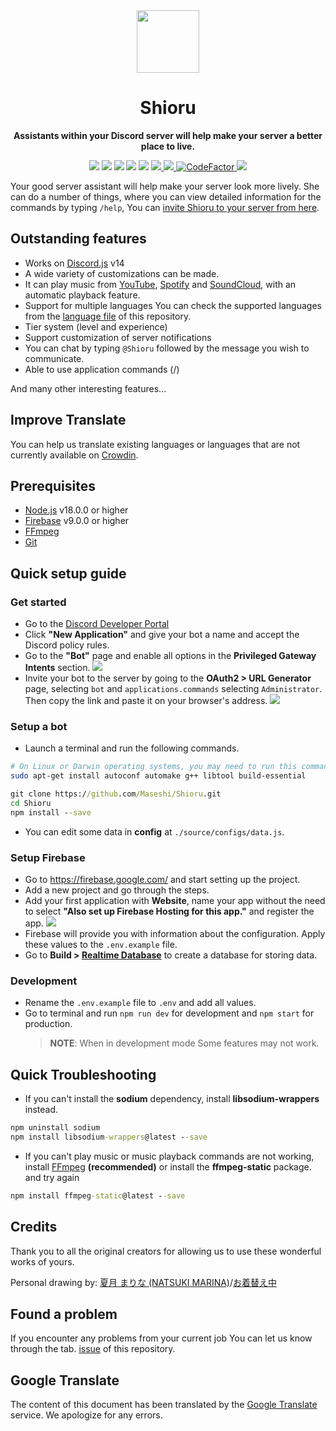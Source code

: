 <div align="center">
  <img src="https://raw.githubusercontent.com/Maseshi/Shioru/main/assets/icons/favicon-circle.png" width="100" />
  <strong>
    <h1>Shioru</h2>
    <p>Assistants within your Discord server will help make your server a better place to live.</p>
  </strong>
  <img src="https://img.shields.io/badge/discord.js-v14-7354F6?logo=discord&logoColor=white" />
  <img src="https://img.shields.io/github/stars/Maseshi/Shioru.svg?logo=github" />
  <img src="https://img.shields.io/github/v/release/Maseshi/Shioru" />
  <img src="https://img.shields.io/github/license/Maseshi/Shioru.svg?logo=github" />
  <img src="https://img.shields.io/github/last-commit/Maseshi/Shioru" />
  <a title="Status" target="_blank" href="https://shioru.statuspage.io/">
    <img src="https://img.shields.io/badge/dynamic/json?logo=google-cloud&logoColor=white&label=status&query=status.indicator&url=https%3A%2F%2Fq60yrzp0cbgg.statuspage.io%2Fapi%2Fv2%2Fstatus.json" />
  </a>
  <a title="Crowdin" target="_blank" href="https://crowdin.com/project/shioru">
    <img src="https://badges.crowdin.net/shioru/localized.svg" />
  </a>
  <a title="CodeFactor" target="_blank" href="https://www.codefactor.io/repository/github/maseshi/shioru">
    <img src="https://www.codefactor.io/repository/github/maseshi/shioru/badge" alt="CodeFactor" />
  </a>
  <a title="Top.gg" target="_blank" href="https://top.gg/bot/704706906505347183">
    <img src="https://top.gg/api/widget/upvotes/704706906505347183.svg" />
  </a>
</div>

Your good server assistant will help make your server look more lively. She can do a number of things, where you can view detailed information for the commands by typing `/help`, You can [invite Shioru to your server from here](https://discord.com/api/oauth2/authorize?client_id=704706906505347183&permissions=8&scope=applications.commands%20bot&redirect_uri=https%3A%2F%2Fshiorus.web.app%2Fthanks-you).

<div align="center">
  <a href="https://github.com/Maseshi/Shioru/tree/main/documents">
    </img src="https://img.shields.io/badge/Switch_Languages-1967D2?logo=google-translate&logoColor=white&style=for-the-badge" />
  </a>
</div>

## Outstanding features

- Works on [Discord.js](https://discord.js.org/) v14
- A wide variety of customizations can be made.
- It can play music from [YouTube](https://www.youtube.com/), [Spotify](https://www.spotify.com/) and [SoundCloud](https://soundcloud.com/), with an automatic playback feature.
- Support for multiple languages You can check the supported languages from the [language file](https://github.com/Maseshi/Shioru/blob/main/source/configs/languages.json) of this repository.
- Tier system (level and experience)
- Support customization of server notifications
- You can chat by typing `@Shioru` followed by the message you wish to communicate.
- Able to use application commands (/)

And many other interesting features...

## Improve Translate

You can help us translate existing languages or languages that are not currently available on [Crowdin](https://crowdin.com/project/shioru).

## Prerequisites

- [Node.js](https://nodejs.org/) v18.0.0 or higher
- [Firebase](https://firebase.google.com/) v9.0.0 or higher
- [FFmpeg](https://ffmpeg.org/download.html)
- [Git](https://git-scm.com/downloads)

## Quick setup guide

### Get started

- Go to the [Discord Developer Portal](https://discord.com/developers/applications)
- Click **"New Application"** and give your bot a name and accept the Discord policy rules.
- Go to the **"Bot"** page and enable all options in the **Privileged Gateway Intents** section.
  ![](https://raw.githubusercontent.com/Maseshi/Shioru/main/assets/images/discord-developer-portal-privileged-gateway-intents.png)
- Invite your bot to the server by going to the **OAuth2 > URL Generator** page, selecting `bot` and `applications.commands` selecting `Administrator`. Then copy the link and paste it on your browser's address.
  ![](https://raw.githubusercontent.com/Maseshi/Shioru/main/assets/images/discord-developer-portal-scopes.png)

### Setup a bot

- Launch a terminal and run the following commands.

```sh
# On Linux or Darwin operating systems, you may need to run this command.
sudo apt-get install autoconf automake g++ libtool build-essential
```

```bat
git clone https://github.com/Maseshi/Shioru.git
cd Shioru
npm install --save
```

- You can edit some data in **config** at `./source/configs/data.js`.

### Setup Firebase

- Go to https://firebase.google.com/ and start setting up the project.
- Add a new project and go through the steps.
- Add your first application with **Website**, name your app without the need to select **"Also set up Firebase Hosting for this app."** and register the app.
  ![](https://raw.githubusercontent.com/Maseshi/Shioru/main/assets/images/firebase-setup-web-application.png)
- Firebase will provide you with information about the configuration. Apply these values to the `.env.example` file.
- Go to **Build > [Realtime Database](https://console.firebase.google.com/u/0/project/_/database/data)** to create a database for storing data.

### Development

- Rename the `.env.example` file to `.env` and add all values.
- Go to terminal and run `npm run dev` for development and `npm start` for production.
  > **NOTE**: When in development mode Some features may not work.

## Quick Troubleshooting

- If you can't install the **sodium** dependency, install **libsodium-wrappers** instead.

```bat
npm uninstall sodium
npm install libsodium-wrappers@latest --save
```

- If you can't play music or music playback commands are not working, install [FFmpeg](https://ffmpeg.org/download.html) **(recommended)** or install the **ffmpeg-static** package. and try again

```bat
npm install ffmpeg-static@latest --save
```

## Credits

Thank you to all the original creators for allowing us to use these wonderful works of yours.

Personal drawing by: [夏月 まりな (NATSUKI MARINA)](https://www.pixiv.net/en/users/482462)/[お着替え中](https://www.pixiv.net/en/artworks/76075098)

## Found a problem

If you encounter any problems from your current job You can let us know through the tab. [issue](https://github.com/Maseshi/Shioru/issues) of this repository.

## Google Translate

The content of this document has been translated by the [Google Translate](https://translate.google.com/) service. We apologize for any errors.
